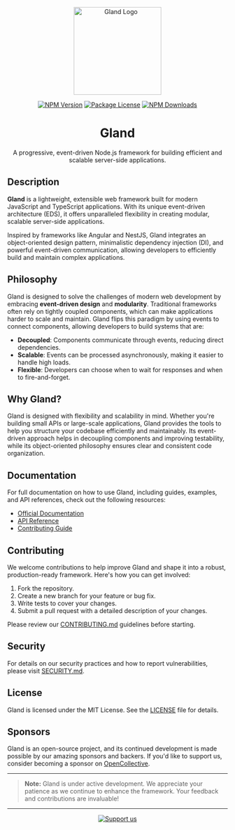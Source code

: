 <p align="center">
  <a href="#" target="blank"><img src="https://github.com/medishen/gland/blob/main/docs/logo.svg" width="200" alt="Gland Logo" /></a>
</p>

<p align="center">
  <a href="https://npmjs.com/package/@glandjs/core" target="_blank"><img src="https://img.shields.io/npm/v/@glandjs/core.svg" alt="NPM Version" /></a>
  <a href="https://npmjs.com/package/@glandjs/core" target="_blank"><img src="https://img.shields.io/npm/l/@glandjs/core.svg" alt="Package License" /></a>
  <a href="https://npmjs.com/package/@glandjs/core" target="_blank"><img src="https://img.shields.io/npm/dm/@glandjs/core.svg" alt="NPM Downloads" /></a>
</p>

<h1 align="center">Gland</h1>

<p align="center">A progressive, event-driven Node.js framework for building efficient and scalable server-side applications.</p>

## Description

**Gland** is a lightweight, extensible web framework built for modern JavaScript and TypeScript applications. With its unique event-driven architecture (EDS), it offers unparalleled flexibility in creating modular, scalable server-side applications.

Inspired by frameworks like Angular and NestJS, Gland integrates an object-oriented design pattern, minimalistic dependency injection (DI), and powerful event-driven communication, allowing developers to efficiently build and maintain complex applications.

## Philosophy

Gland is designed to solve the challenges of modern web development by embracing **event-driven design** and **modularity**. Traditional frameworks often rely on tightly coupled components, which can make applications harder to scale and maintain. Gland flips this paradigm by using events to connect components, allowing developers to build systems that are:

- **Decoupled**: Components communicate through events, reducing direct dependencies.
- **Scalable**: Events can be processed asynchronously, making it easier to handle high loads.
- **Flexible**: Developers can choose when to wait for responses and when to fire-and-forget.

## Why Gland?

Gland is designed with flexibility and scalability in mind. Whether you're building small APIs or large-scale applications, Gland provides the tools to help you structure your codebase efficiently and maintainably. Its event-driven approach helps in decoupling components and improving testability, while its object-oriented philosophy ensures clear and consistent code organization.

## Documentation

For full documentation on how to use Gland, including guides, examples, and API references, check out the following resources:

- [Official Documentation](#)
- [API Reference](#/api)
- [Contributing Guide](https://github.com/medishen/gland/blob/main/docs/CONTRIBUTING.md)

## Contributing

We welcome contributions to help improve Gland and shape it into a robust, production-ready framework. Here's how you can get involved:

1. Fork the repository.
2. Create a new branch for your feature or bug fix.
3. Write tests to cover your changes.
4. Submit a pull request with a detailed description of your changes.

Please review our [CONTRIBUTING.md](https://github.com/medishen/gland/blob/main/docs/CONTRIBUTING.md) guidelines before starting.

## Security

For details on our security practices and how to report vulnerabilities, please visit [SECURITY.md](https://github.com/medishen/gland/blob/main/docs/SECURITY).

## License

Gland is licensed under the MIT License. See the [LICENSE](https://github.com/medishen/gland/blob/main/LICENSE) file for details.

## Sponsors

Gland is an open-source project, and its continued development is made possible by our amazing sponsors and backers. If you'd like to support us, consider becoming a sponsor on [OpenCollective](https://opencollective.com/gland).

---

> **Note:** Gland is under active development. We appreciate your patience as we continue to enhance the framework. Your feedback and contributions are invaluable!

---

<p align="center">
  <a href="https://opencollective.com/gland/sponsor" target="_blank"><img src="https://img.shields.io/badge/Support%20us-Open%20Collective-41B883.svg" alt="Support us"></a>
</p>

